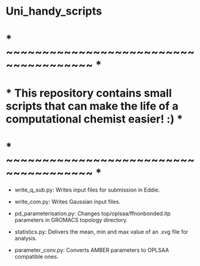 # Uni_handy_scripts
# * ~~~~~~~~~~~~~~~~~~~~~~~~~~~~~~~~~~~~~~ *
# * This repository contains small scripts that can make the life of a computational chemist easier! :) *
# * ~~~~~~~~~~~~~~~~~~~~~~~~~~~~~~~~~~~~~~ *

- write_q_sub.py: Writes input files for submission in Eddie. 
     
- write_com.py: Writes Gaussian input files.
     
- pd_parameterisation.py:  Changes top/oplsaa/ffnonbonded.itp parameters in GROMACS topology directory.
     
- statistics.py: Delivers the mean, min and max value of an .xvg file for analysis.
     
- parameter_conv.py:  Converts AMBER parameters to OPLSAA compatible ones.

